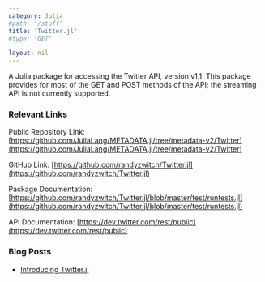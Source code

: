 ```yaml
---
category: Julia
#path: '/stuff'
title: 'Twitter.jl'
#type: 'GET'

layout: nil
---
```

A Julia package for accessing the Twitter API, version v1.1. This package provides for most of the GET and POST methods of the API; the streaming API is not currently supported.

### Relevant Links

Public Repository Link: [https://github.com/JuliaLang/METADATA.jl/tree/metadata-v2/Twitter](https://github.com/JuliaLang/METADATA.jl/tree/metadata-v2/Twitter)

GitHub Link: [https://github.com/randyzwitch/Twitter.jl](https://github.com/randyzwitch/Twitter.jl)

Package Documentation: [https://github.com/randyzwitch/Twitter.jl/blob/master/test/runtests.jl](https://github.com/randyzwitch/Twitter.jl/blob/master/test/runtests.jl)

API Documentation: [https://dev.twitter.com/rest/public](https://dev.twitter.com/rest/public)

### Blog Posts

* [Introducing Twitter.jl](http://randyzwitch.com/twitter-api-julia/)
